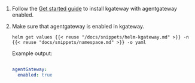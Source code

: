 1. Follow the [Get started guide](../../quickstart/) to install kgateway with agentgateway enabled.

2. Make sure that agentgateway is enabled in kgateway.

   ```shell
   helm get values {{< reuse "/docs/snippets/helm-kgateway.md" >}} -n {{< reuse "docs/snippets/namespace.md" >}} -o yaml
   ```

   Example output:

   ```yaml
   
   agentGateway:
     enabled: true
   ```